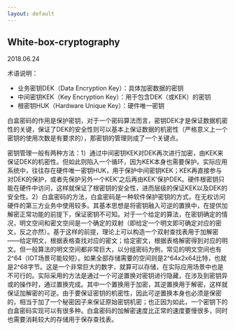 ```yaml
---
layout: default
---
```


## White-box-cryptography
2018.06.24

术语说明：
* 业务密钥DEK（Data Encryption Key）：具体加密数据的密钥
* 中间密钥KEK（Key Encryption Key）：用于包含DEK（或KEK）的密钥
* 根密钥HUK（Hardware Unique Key）：硬件唯一密钥

白盒密码的作用是保护密钥，对于一个密码算法而言，密钥DEK才是保证数据机密性的关键，保证了DEK的安全性则可以基本上保证数据的机密性（严格意义上一个密钥的使用次数是有要求的），那密钥的管理则成了一个关键点。

密钥管理一般有两种方法：1）通过中间密钥KEK对DEK再次进行加密，由KEK来保证DEK的机密性。但如此则陷入一个循环，因为KEK本身也需要保护。实际应用系统中，往往存在硬件唯一密钥HUK，用于保护中间密钥KEK；KEK再直接参与对DEK的保护，或者先保护另外一个KEK'之后再由KEK'保护DEK。硬件根密钥只能在硬件中访问，这样就保证了根密钥的安全性，进而层级的保证KEK以及DEK的安全性。2）白盒密码的方法，白盒密码是一种软件保护密钥的方式，在无权访问硬件的第三方业务中使用较多。其基本思想是将密钥融入可逆的置换中，在提供加解密正常功能的前提下，保证密钥不可知。对于一个给定的算法，在密钥确定的情况，明文空间和密文空间是一个确定的双射（即给定一个明文即可确定对应的密文，反之亦然）。基于这样的前提，理论上可以构造一个双射查找表用于加解密——给定明文，根据表格查找对应的密文；给定密文，根据表格解密得到对应的明文。但一般算法的明文空间都非常巨大，以分组密码为例，常见的明文空间也有2^64（IOT场景可能较短）。如果全部存储需要的空间则是2^64x2x64比特，也就是2^68字节。这是一个非常巨大的数字，就算可以存储，在实际应用场景中也是不可行的。实际采用的方法是通过一个可逆置换对密钥进行隐藏，在涉及到密钥异或的操作时，通过置换完成。其中一个置换用于加密，其逆置换用于解密，这样就保证加解密的可逆。由于要保证密钥的机密性，因此可逆置换本身也必须是保密的，相当于加了一个秘密因子来保证原始密钥机密；也正因为如此，一个密钥下的白盒密码实现可以有很多种。白盒密码的加解密速度比正常的速度要慢很多，同时也需要消耗较大的存储用于保存查找表。
